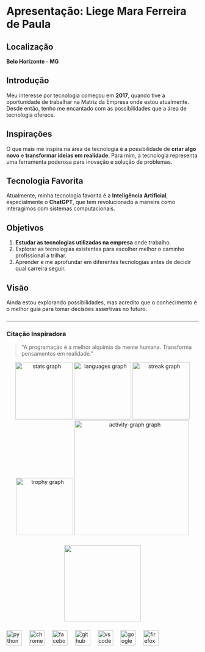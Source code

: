 # Apresentação: Liege Mara Ferreira de Paula

## Localização
**Belo Horizonte - MG**

## Introdução
Meu interesse por tecnologia começou em **2017**, quando tive a oportunidade de trabalhar na Matriz da Empresa onde estou atualmente. Desde então, tenho me encantado com as possibilidades que a área de tecnologia oferece.

## Inspirações
O que mais me inspira na área de tecnologia é a possibilidade de **criar algo novo** e **transformar ideias em realidade**. Para mim, a tecnologia representa uma ferramenta poderosa para inovação e solução de problemas.

## Tecnologia Favorita
Atualmente, minha tecnologia favorita é a **Inteligência Artificial**, especialmente o **ChatGPT**, que tem revolucionado a maneira como interagimos com sistemas computacionais.

## Objetivos
1. **Estudar as tecnologias utilizadas na empresa** onde trabalho.
2. Explorar as tecnologias existentes para escolher melhor o caminho profissional a trilhar.
3. Aprender e me aprofundar em diferentes tecnologias antes de decidir qual carreira seguir.

## Visão
Ainda estou explorando possibilidades, mas acredito que o conhecimento é o melhor guia para tomar decisões assertivas no futuro.

###
---

### Citação Inspiradora
> "A programação é a melhor alquimia da mente humana. Transforma pensamentos em realidade."

<div align="center">
  <img src="https://github-readme-stats.vercel.app/api?username=Liege-doc&hide_title=false&hide_rank=false&show_icons=true&include_all_commits=true&count_private=true&disable_animations=false&theme=dracula&locale=en&hide_border=false&order=1" height="150" alt="stats graph"  />
  <img src="https://github-readme-stats.vercel.app/api/top-langs?username=Liege-doc&locale=en&hide_title=false&layout=compact&card_width=320&langs_count=5&theme=dracula&hide_border=false&order=2" height="150" alt="languages graph"  />
  <img src="https://streak-stats.demolab.com?user=Liege-doc&locale=en&mode=daily&theme=dracula&hide_border=false&border_radius=5&order=3" height="150" alt="streak graph"  />
  <img src="https://github-profile-trophy.vercel.app?username=Liege-doc&theme=dracula&column=-1&row=1&margin-w=8&margin-h=8&no-bg=false&no-frame=false&order=4" height="150" alt="trophy graph"  />
  <img src="https://github-readme-activity-graph.vercel.app/graph?username=Liege-doc&radius=16&theme=react&area=true&order=5" height="300" alt="activity-graph graph"  />
</div>

###

<div align="center">
  <img height="200" src="https://i.imgflip.com/65efzo.gif"  />
</div>

###

<div align="left">
  <img src="https://cdn.jsdelivr.net/gh/devicons/devicon/icons/python/python-original.svg" height="40" alt="python logo"  />
  <img width="12" />
  <img src="https://cdn.jsdelivr.net/gh/devicons/devicon/icons/chrome/chrome-original.svg" height="40" alt="chrome logo"  />
  <img width="12" />
  <img src="https://cdn.jsdelivr.net/gh/devicons/devicon/icons/facebook/facebook-original.svg" height="40" alt="facebook logo"  />
  <img width="12" />
  <img src="https://cdn.jsdelivr.net/gh/devicons/devicon/icons/github/github-original.svg" height="40" alt="github logo"  />
  <img width="12" />
  <img src="https://cdn.jsdelivr.net/gh/devicons/devicon/icons/vscode/vscode-original.svg" height="40" alt="vscode logo"  />
  <img width="12" />
  <img src="https://cdn.jsdelivr.net/gh/devicons/devicon/icons/google/google-original.svg" height="40" alt="google logo"  />
  <img width="12" />
  <img src="https://cdn.jsdelivr.net/gh/devicons/devicon/icons/firefox/firefox-original.svg" height="40" alt="firefox logo"  />
</div>

###
